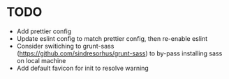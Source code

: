 # TODO

- Add prettier config
- Update eslint config to match prettier config, then re-enable eslint
- Consider switiching to grunt-sass (https://github.com/sindresorhus/grunt-sass) to by-pass installing sass on local machine
- Add default favicon for init to resolve warning
